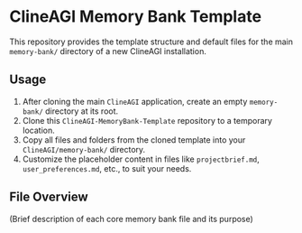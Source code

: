# ClineAGI Memory Bank Template

This repository provides the template structure and default files for the main `memory-bank/` directory of a new ClineAGI installation.

## Usage

1. After cloning the main `ClineAGI` application, create an empty `memory-bank/` directory at its root.
2. Clone this `ClineAGI-MemoryBank-Template` repository to a temporary location.
3. Copy all files and folders from the cloned template into your `ClineAGI/memory-bank/` directory.
4. Customize the placeholder content in files like `projectbrief.md`, `user_preferences.md`, etc., to suit your needs.

## File Overview
(Brief description of each core memory bank file and its purpose)
